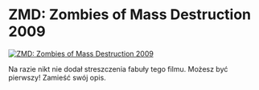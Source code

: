 ZMD: Zombies of Mass Destruction 2009 
=============
[![ZMD: Zombies of Mass Destruction 2009 ](http://vidos.pl/images/player.gif)](http://vidos.pl/zmd-zombies-of-mass-destruction-2009)

 Na razie nikt nie dodał streszczenia fabuły tego filmu. Możesz być pierwszy! Zamieść swój opis.
